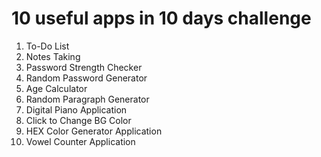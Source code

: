 # 10 useful apps in 10 days challenge 
 1) To-Do List
 2) Notes Taking
 3) Password Strength Checker
 4) Random Password Generator
 5) Age Calculator
 6) Random Paragraph Generator
 7) Digital Piano Application
 8) Click to Change BG Color
 9) HEX Color Generator Application
 10) Vowel Counter Application

